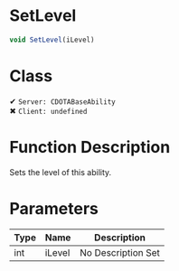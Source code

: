 # SetLevel
```js	
void SetLevel(iLevel)
```
# Class
✔ `Server: CDOTABaseAbility`  
✖ `Client: undefined`  

# Function Description
Sets the level of this ability.
# Parameters
Type|Name|Description
--|--|--
int|iLevel|No Description Set
